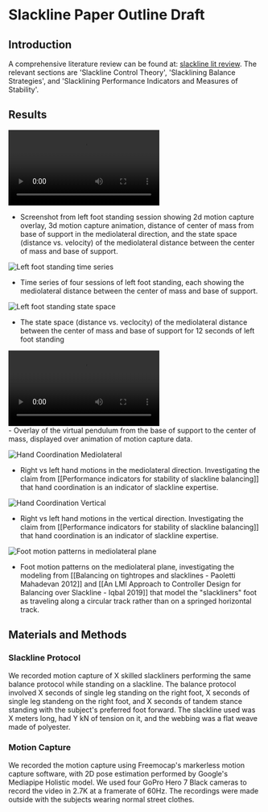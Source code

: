 # Slackline Paper Outline Draft

## Introduction

A comprehensive literature review can be found at: [slackline lit review](https://humon-research-lab.github.io/freemocap_slackline_project/lit_review_notes/Slackline%20Literature%20Survey/). The relevant sections are 'Slackline Control Theory', 'Slacklining Balance Strategies', and 'Slacklining Performance Indicators and Measures of Stability'.

## Results 

<div class="video-container">
  <video controls>
    <source src="https://user-images.githubusercontent.com/24758117/228618561-11e0ed58-4a15-4393-ac8b-4063404f5764.mp4" type="video/mp4">
    Your browser does not support the video tag.
  </video>
</div>


- Screenshot from left foot standing session showing 2d motion capture overlay, 3d motion capture animation, distance of center of mass from base of support in the mediolateral direction, and the state space (distance vs. velocity) of the mediolateral distance between the center of mass and base of support.

![Left foot standing time series](https://i.imgur.com/dXkyLmF.png)
- Time series of four sessions of left foot standing, each showing the mediolateral distance between the center of mass and base of support.

![Left foot standing state space](https://i.imgur.com/UNHYSVN.png)
- The state space (distance vs. veclocity) of the mediolateral distance between the center of mass and base of support for 12 seconds of left foot standing

<div class="video-container">
  <video controls>
    <source src="https://user-images.githubusercontent.com/24758117/228621799-c3abc50d-1990-457d-8d54-f4847e04958e.mp4" type="video/mp4">
    Your browser does not support the video tag.
  </video>
</div>
- Overlay of the virtual pendulum from the base of support to the center of mass, displayed over animation of motion capture data.

![Hand Coordination Mediolateral](https://user-images.githubusercontent.com/24758117/230477942-77da3c39-b4cc-4329-af26-31ceedfecd8a.png)
- Right vs left hand motions in the mediolateral direction. Investigating the claim from [[Performance indicators for stability of slackline balancing]] that hand coordination is an indicator of slackline expertise.

![Hand Coordination Vertical](https://user-images.githubusercontent.com/24758117/230477888-9c3e2fbe-9c96-49df-8485-e8ce4cb5c253.png)
- Right vs left hand motions in the vertical direction. Investigating the claim from [[Performance indicators for stability of slackline balancing]] that hand coordination is an indicator of slackline expertise.

![Foot motion patterns in mediolateral plane](https://user-images.githubusercontent.com/24758117/230476792-f6b74423-d38e-466b-b403-78a0a7402350.png)
- Foot motion patterns on the mediolateral plane, investigating the modeling from [[Balancing on tightropes and slacklines - Paoletti Mahadevan 2012]] and [[An LMI Approach to Controller Design for Balancing over Slackline - Iqbal 2019]] that model the "slackliners" foot as traveling along a circular track rather than on a springed horizontal track.


## Materials and Methods

### Slackline Protocol

We recorded motion capture of X skilled slackliners performing the same balance protocol while standing on a slackline. The balance protocol involved X seconds of single leg standing on the right foot, X seconds of single leg standeng on the right foot, and X seconds of tandem stance standing with the subject's preferred foot forward. The slackline used was X meters long, had Y kN of tension on it, and the webbing was a flat weave made of polyester. 

### Motion Capture

We recorded the motion capture using Freemocap's markerless motion capture software, with 2D pose estimation performed by Google's Mediapipe Holistic model. We used four GoPro Hero 7 Black cameras to record the video in 2.7K at a framerate of 60Hz. The recordings were made outside with the subjects wearing normal street clothes. 
